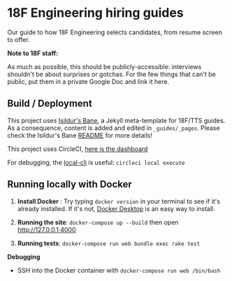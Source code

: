 # 18F Engineering hiring guides

Our guide to how 18F Engineering selects candidates, from
resume screen to offer.

**Note to 18F staff:**

As much as possible, this should be publicly-accessible: interviews shouldn't
be about surprises or gotchas. For the few things that can't be public,
put them in a private Google Doc and link it here.

## Build / Deployment

This project uses [Isildur's Bane](https://github.com/18F/isildurs-bane), a Jekyll 
meta-template for 18F/TTS guides. As a consequence, content is added and edited in
`_guides/_pages`. Please check the Isildur's Bane 
[README](https://github.com/18F/isildurs-bane/blob/main/README.md) for more details! 

This project uses CircleCI, [here is the dashboard](https://circleci.com/gh/18F/eng-hiring/)

For debugging, the [local-cli](https://circleci.com/docs/2.0/local-cli/) is useful: `circleci local execute`

## Running locally with Docker

1. **Install Docker** : Try typing `docker version` in your terminal to see if it's already installed. If it's not, [Docker Desktop](https://www.docker.com/products/docker-desktop) is an easy way to install.

2. **Running the site**: `docker-compose up --build` then open http://127.0.0.1:4000

3. **Running tests**: `docker-compose run web bundle exec rake test`

**Debugging**
   - SSH into the Docker container with `docker-compose run web /bin/bash`